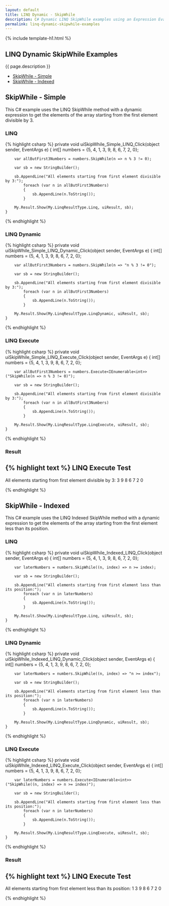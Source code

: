 ```yaml
---
layout: default
title: LINQ Dynamic - SkipWhile
description: C# Dynamic LINQ SkipWhile examples using an Expression Evaluator.
permalink: linq-dynamic-skipwhile-examples
---
```


{% include template-h1.html %}

## LINQ Dynamic SkipWhile Examples
{{ page.description }}

- [SkipWhile - Simple](#skipwhile---simple)
- [SkipWhile - Indexed](#skipwhile---indexed)

## SkipWhile - Simple
This C# example uses the LINQ SkipWhile method with a dynamic expression to get the elements of the array starting from the first element divisible by 3.

### LINQ
{% highlight csharp %}
private void uiSkipWhile_Simple_LINQ_Click(object sender, EventArgs e)
    {
        int[] numbers = {5, 4, 1, 3, 9, 8, 6, 7, 2, 0};

        var allButFirst3Numbers = numbers.SkipWhile(n => n % 3 != 0);

        var sb = new StringBuilder();

        sb.AppendLine("All elements starting from first element divisible by 3:");
            foreach (var n in allButFirst3Numbers)
            {
                sb.AppendLine(n.ToString());
            }

        My.Result.Show(My.LinqResultType.Linq, uiResult, sb);
    }
{% endhighlight %}

### LINQ Dynamic
{% highlight csharp %}
private void uiSkipWhile_Simple_LINQ_Dynamic_Click(object sender, EventArgs e)
    {
        int[] numbers = {5, 4, 1, 3, 9, 8, 6, 7, 2, 0};

        var allButFirst3Numbers = numbers.SkipWhile(n => "n % 3 != 0");

        var sb = new StringBuilder();

        sb.AppendLine("All elements starting from first element divisible by 3:");
            foreach (var n in allButFirst3Numbers)
            {
                sb.AppendLine(n.ToString());
            }

        My.Result.Show(My.LinqResultType.LinqDynamic, uiResult, sb);
    }
{% endhighlight %}

### LINQ Execute
{% highlight csharp %}
private void uiSkipWhile_Simple_LINQ_Execute_Click(object sender, EventArgs e)
    {
        int[] numbers = {5, 4, 1, 3, 9, 8, 6, 7, 2, 0};

        var allButFirst3Numbers = numbers.Execute<IEnumerable<int>>("SkipWhile(n => n % 3 != 0)");

        var sb = new StringBuilder();

        sb.AppendLine("All elements starting from first element divisible by 3:");
            foreach (var n in allButFirst3Numbers)
            {
                sb.AppendLine(n.ToString());
            }

        My.Result.Show(My.LinqResultType.LinqExecute, uiResult, sb);
    }
{% endhighlight %}

### Result
{% highlight text %}
LINQ Execute Test
------------------------------
All elements starting from first element divisible by 3:
3
9
8
6
7
2
0

{% endhighlight %}

## SkipWhile - Indexed
This C# example uses the LINQ Indexed SkipWhile method with a dynamic expression to get the elements of the array starting from the first element less than its position.

### LINQ
{% highlight csharp %}
private void uiSkipWhile_Indexed_LINQ_Click(object sender, EventArgs e)
    {
        int[] numbers = {5, 4, 1, 3, 9, 8, 6, 7, 2, 0};

        var laterNumbers = numbers.SkipWhile((n, index) => n >= index);

        var sb = new StringBuilder();

        sb.AppendLine("All elements starting from first element less than its position:");
            foreach (var n in laterNumbers)
            {
                sb.AppendLine(n.ToString());
            }

        My.Result.Show(My.LinqResultType.Linq, uiResult, sb);
    }
{% endhighlight %}

### LINQ Dynamic
{% highlight csharp %}
private void uiSkipWhile_Indexed_LINQ_Dynamic_Click(object sender, EventArgs e)
    {
        int[] numbers = {5, 4, 1, 3, 9, 8, 6, 7, 2, 0};

        var laterNumbers = numbers.SkipWhile((n, index) => "n >= index");

        var sb = new StringBuilder();

        sb.AppendLine("All elements starting from first element less than its position:");
            foreach (var n in laterNumbers)
            {
                sb.AppendLine(n.ToString());
            }

        My.Result.Show(My.LinqResultType.LinqDynamic, uiResult, sb);
    }
{% endhighlight %}

### LINQ Execute
{% highlight csharp %}
private void uiSkipWhile_Indexed_LINQ_Execute_Click(object sender, EventArgs e)
    {
        int[] numbers = {5, 4, 1, 3, 9, 8, 6, 7, 2, 0};

        var laterNumbers = numbers.Execute<IEnumerable<int>>("SkipWhile((n, index) => n >= index)");

        var sb = new StringBuilder();

        sb.AppendLine("All elements starting from first element less than its position:");
            foreach (var n in laterNumbers)
            {
                sb.AppendLine(n.ToString());
            }

        My.Result.Show(My.LinqResultType.LinqExecute, uiResult, sb);
    }
{% endhighlight %}

### Result
{% highlight text %}
LINQ Execute Test
------------------------------
All elements starting from first element less than its position:
1
3
9
8
6
7
2
0

{% endhighlight %}
